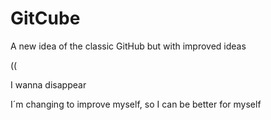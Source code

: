 # GitCube

A new idea of the classic GitHub but with improved ideas

((

I wanna disappear

I´m changing to improve myself, so I can be better for myself 
